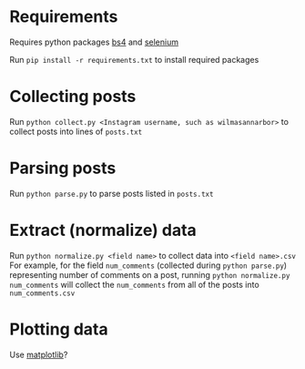 # Requirements
Requires python packages [bs4](https://pypi.org/project/bs4/) and [selenium](https://pypi.org/project/selenium/)

Run `pip install -r requirements.txt` to install required packages

# Collecting posts
Run `python collect.py <Instagram username, such as wilmasannarbor>` to collect posts into lines of `posts.txt`

# Parsing posts
Run `python parse.py` to parse posts listed in `posts.txt`

# Extract (normalize) data
Run `python normalize.py <field name>` to collect data into `<field name>.csv`
For example, for the field `num_comments` (collected during `python parse.py`) representing number of comments on a post, running `python normalize.py num_comments` will collect the `num_comments` from all of the posts into `num_comments.csv`

# Plotting data
Use [matplotlib](https://matplotlib.org/gallery/index.html)?
